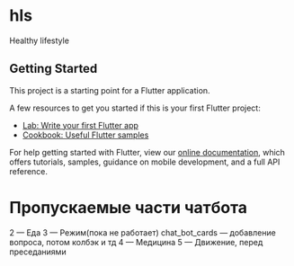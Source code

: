# hls

Healthy lifestyle

## Getting Started

This project is a starting point for a Flutter application.

A few resources to get you started if this is your first Flutter project:

- [Lab: Write your first Flutter app](https://flutter.dev/docs/get-started/codelab)
- [Cookbook: Useful Flutter samples](https://flutter.dev/docs/cookbook)

For help getting started with Flutter, view our
[online documentation](https://flutter.dev/docs), which offers tutorials,
samples, guidance on mobile development, and a full API reference.


# Пропускаемые части чатбота
2 — Еда
3 — Режим(пока не работает) chat_bot_cards — добавление вопроса, потом колбэк и тд
4 — Медицина
5 — Движение, перед преседаниями
